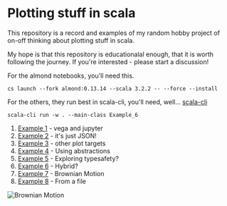 # Plotting stuff in scala

This repository is a record and examples of my random hobby project 
of on-off thinking about plotting stuff in scala. 

My hope is that this repository is educationalal enough, that it is worth following the journey. If you're interested - please start a discussion!

For the almond notebooks, you'll need this. 

```cs launch --fork almond:0.13.14 --scala 3.2.2 -- --force --install```

For the others, they run best in scala-cli, you'll need, well... 
[scala-cli](https://scala-cli.virtuslab.org)

`scala-cli run -w . --main-class Example_6`

1. [Example 1](src/Example_1.ipynb) - vega and jupyter
2. [Example 2](src/Example_2.ipynb) - it's just JSON!
3. [Example 3](src/main/scala/Example_3.scala) - other plot targets
4. [Example 4](src/Example_4.ipynb) - Using abstractions
5. [Example 5](src/Example_5.ipynb) - Exploring typesafety?
6. [Example 6](src/Example_6.ipynb) - Hybrid?
7. [Example 7](src/main/scala/Example_7.scala) - Brownian Motion
8. [Example 8](src/main/scala/Example_8.scala) - From a file 

![Brownian Motion](/src/main/scala/Brownian.gif)
